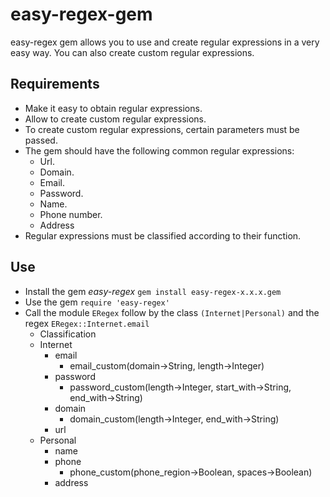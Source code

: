 # easy-regex-gem

easy-regex gem allows you to use and create regular expressions in a very easy way. You can also create custom regular expressions.

## Requirements

- Make it easy to obtain regular expressions.
- Allow to create custom regular expressions.
- To create custom regular expressions, certain parameters must be passed.
- The gem should have the following common regular expressions:
  - Url.
  - Domain.
  - Email.
  - Password.
  - Name.
  - Phone number.
  - Address
- Regular expressions must be classified according to their function.

## Use

- Install the gem *easy-regex* `gem install easy-regex-x.x.x.gem`
- Use the gem `require 'easy-regex'`
- Call the module `ERegex` follow by the class `(Internet|Personal)` and the     regex `ERegex::Internet.email`
 	- Classification
    - Internet
      - email
        - email_custom(domain->String, length->Integer)
      - password
        - password_custom(length->Integer, start_with->String, end_with->String)
      - domain
        - domain_custom(length->Integer, end_with->String)
      - url
    - Personal
      - name
      - phone
        - phone_custom(phone_region->Boolean, spaces->Boolean)
      - address
